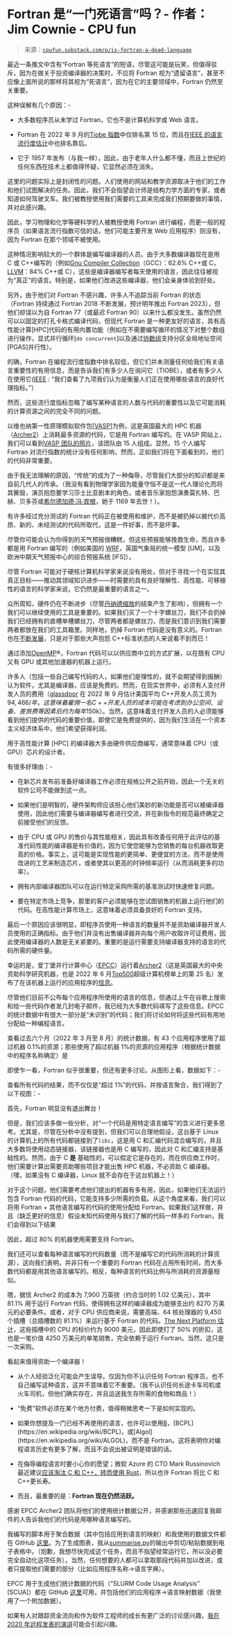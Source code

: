 <!--yml

category: 未分类

日期：2024-05-27 14:43:49

-->

# Fortran 是“一门死语言”吗？- 作者：Jim Cownie - CPU fun

> 来源：[`cpufun.substack.com/p/is-fortran-a-dead-language`](https://cpufun.substack.com/p/is-fortran-a-dead-language)

最近一条推文中含有“Fortran 等死语言”的短语，尽管这可能是玩笑，但值得驳斥，因为在做关于投资编译器的决策时，不应将 Fortran 视为“遗留语言”，甚至不应像上面所说的那样将其视为“死语言”，因为在它的主要领域中，Fortran 仍然至关重要。

这种误解有几个原因：-

+   大多数程序员从未学过 Fortran，它也不是计算机科学或 Web 语言。

+   Fortran 在 2022 年 9 月的[Tiobe 指数](https://www.tiobe.com/tiobe-index/)中仅排名第 15 位，而且在[IEEE 的语言流行度估计](https://spectrum.ieee.org/top-programming-languages-2022)中也排名靠后。

+   它于 1957 年发布（与我一样），因此，由于老年人什么都不懂，而且上世纪的任何东西在技术上都值得怀疑，它显然必须在消失。

这里的问题实际上是封闭性的问题。人们使用的网站和教学资源取决于他们的工作和他们试图解决的任务。因此，我们不会指望会计师是结构力学方面的专家，或者知道如何驾驶叉车。我们被教授使用我们需要的工具来完成我们预期要做的事情，并对此感兴趣。

因此，学习物理和化学等硬科学的人被教授使用 Fortran 进行编程，而更一般的程序员（如果语言流行指数可信的话，他们可能主要开发 Web 应用程序）则没有，因为 Fortran 在那个领域不被使用。

这种情况影响较大的一个群体是编写编译器的人员。由于大多数编译器现在是用 C 或 C++编写的（例如[Gnu Compiler Collection](https://github.com/gcc-mirror/gcc)（GCC）：62.6% C++或 C，[LLVM](https://llvm.org/)：84% C++或 C），这些是编译器编写者每天使用的语言，因此往往被视为“真正”的语言。特别是，如果他们改进这些编译器，他们会亲身体验到好处。

另外，由于他们对 Fortran 不感兴趣，许多人不追踪当前 Fortran 的状态（Fortran 持续通过 Fortran 2018 不断发展，预计明年推出 Fortran 2023），但他们却误以为自 Fortran 77（或最迟 Fortran 90）以来什么都没发生。虽然仍然可以以固定的打孔卡格式编译代码，但现代 Fortran 是一种更友好的语言，具有高性能计算[HPC]代码的有用内置功能（例如在不需要编写循环的情况下对整个数组进行操作，显式并行循环[`do concurrent`]以及通过[协数组](https://www.nag.com/nagware/np/r62_doc/nag_f2008.html#AUTOTOC_3_3:~:text=3.3-,Coarrays,-Coarrays%20are%20variables)支持分区全局地址空间[PGAS]并行性）。

的确，Fortran 在编程流行度指数中排名较低，但它们并未测量任何给我们有关语言重要性的有用信息，而是告诉我们有多少人在询问它（TIOBE），或者有多少人在使用它([IEEE](https://spectrum.ieee.org/top-programming-languages-2022#:~:text=we%20look%20at%20nine%20metrics%20that%20we%20think) : “我们查看了九项我们认为是衡量人们正在使用哪些语言的良好代理指标。”）

然而，这些流行度指标忽略了编写某种语言的人数与代码的重要性以及它可能消耗的计算资源之间的完全不同的问题。

以维也纳第一性原理模拟软件包[[VASP](https://www.vasp.at/)]为例，这是英国最大的 HPC 机器（[Archer2](https://www.archer2.ac.uk/)）上消耗最多资源的代码，它是用 Fortran 编写的。在 VASP 网站上，我们可以看到[VASP 团队的照片](https://www.vasp.at/info/team/)，该团队由 15 人组成。显然，15 个人编写 Fortran 对流行指数的统计没有任何影响，然而，正如我们将在下面看到的，他们的代码非常重要。

由于我无法理解的原因，“传统”的成为了一种侮辱，尽管我们大部分的知识都是来自前几代人的传承。（我没有看到物理学家因为能量守恒不是这一代人理论化而将其撕毁，演员抱怨要学习莎士比亚剧本的角色，或者音乐家抱怨演奏莫扎特、巴赫、贝多芬或[希尔德加德·冯·宾根](https://en.wikipedia.org/wiki/Hildegard_of_Bingen)，她于 1169 年去世！）。

有许多经过充分测试的 Fortran 代码正在被使用和维护，而不是被扔掉以被代价高昂、新的、未经测试的代码所取代，这是一件好事，而不是坏事。

尽管你可能会认为你得到的天气预报很糟糕，但这些预报能够挽救生命，而且许多都是用 Fortran 编写的（例如美国的 [WRF](https://github.com/wrf-model/WRF)，英国气象局的统一模型 [UM]，以及欧洲中期天气预报中心的综合预报系统 [IFS]）。

尽管 Fortran 可能对于硬核计算机科学家来说没有用处，但对于寻找一个在实现其真正目标——推动其领域知识进步——时需要的具有良好理解性、高性能、可移植性的语言的科学家来说，它仍然是最重要的语言之一。

众所周知，硬件仍在不断进步（尽管[丹纳德缩放](https://en.wikipedia.org/wiki/Dennard_scaling)的结束产生了影响），但拥有一个我们可以继续使用的工具是重要的。如果我们买了一个十字螺丝刀，我们不会扔掉我们已经拥有的直槽单槽螺丝刀，尽管两者都是螺丝刀，而是我们意识到我们需要两者都放在我们的工具箱里。同样地，扔掉 Fortran 代码是没有意义的。Fortran 也在[不断发展](https://wg5-fortran.org/)，只是对于那些大声抱怨 C++标准状态的人来说看不到而已！

通过添加[OpenMP](https://openmp.org)®，Fortran 代码可以以供应商中立的方式扩展，以在既有 CPU 又有 GPU 或其他加速器的机器上运行。

许多人（包括一些自己编写代码的人，如果他们是理性的，就不会期望得到报酬）认为软件，尤其是编译器，应该是免费的。然而，在现实世界中，必须有人支付开发人员的费用（[glassdoor](https://www.glassdoor.co.uk/Salaries/us-c-developer-salary-SRCH_IL.0,2_IN1_KO3,14.htm?countryRedirect=true) 在 2022 年 9 月估计美国平均 C++开发人员工资为$94,466/年，这意味着雇佣一名 C++开发人员的成本可能在考虑到办公空间、设备、差旅费等因素后约为每年$150k）。当然，这意味着支付开发人员的人必须能够看到他们提供的代码的重要价值，即使它是免费提供的，因为我们生活在一个资本主义经济体系中，他们希望获得利润。

用于高性能计算 [HPC] 的编译器大多由硬件供应商编写，通常意味着 CPU（或 GPU）芯片的设计者。

有很多好理由：-

+   在新芯片发布前准备好编译器工作必须在规格公开之前开始，因此一个无关的软件公司不能做到这一点。

+   如果他们是明智的，硬件架构师应该担心他们美妙的新功能是否可以被编译器使用，因此他们需要与编译器编写者进行交流，并在新指令的规范最终确定之前接受他们的反馈。

+   由于 CPU 或 GPU 的售价与其性能相关，因此具有改善任何用于此评估的基准代码性能的编译器是有价值的，因为它使您能够为您销售的每台机器收取更高的价格。事实上，这可能是实现性能的更简单、更便宜的方法，而不是使用改进的工艺来制造芯片，或者使其以更高的时钟频率运行（从而消耗更多的功率）。

+   拥有内部编译器团队可以在运行特定采购所需的基准测试时快速修复问题。

+   要在特定市场上竞争，那里的客户必须能够在您试图销售的机器上运行他们的代码。在高性能计算市场上，这意味着必须具备良好的 Fortran 支持。

最后一个原因应该很明显，即程序员使用一种语言的数量并不是资助编译器开发人员使用的正确指标。由于他们并没有出售编译器并向每个用户收取许可证费用，因此使用编译器的人数是无关紧要的。重要的是运行需要支持编译器支持的语言的代码所需的硬件量。

幸运的是，爱丁堡并行计算中心（[EPCC](https://www.epcc.ed.ac.uk/)）运行着[Archer2](https://www.archer2.ac.uk/)（这是英国最大的中央资助科学研究机器，也是 2022 年 6 月[Top500](https://www.top500.org/system/180036/)超级计算机榜单上的第 25 名）发布了在该机器上运行的应用程序的[信息](https://www.archer2.ac.uk/support-access/status.html#:~:text=0.0-,Historical%20usage%20data,-Period)。

尽管他们目前不公布每个应用程序所使用的语言的信息，但通过上午在谷歌上搜索和给一些代码作者发几封电子邮件，我已经为大多数代码填写了这些信息。EPCC 的统计数据中有很大一部分是“未识别”的代码；我们将讨论如何将这些代码有用地分配给一种编程语言。

查看过去六个月（2022 年 3 月至 8 月）的统计数据，有 43 个应用程序使用了超过机器 0.1%的资源；那些使用了超过机器 1%的资源的应用程序（根据统计数据中的程序名称确定）是

即使乍一看，Fortran 似乎很重要，但还有更多讨论。从图形上看，数据如下：-

查看所有代码的结果，而不仅仅是“超过 1%”的代码，并按语言聚合，我们得到了以下视图：-

首先，Fortran 明显没有退出舞台！

但是，我们应该多做一些分析，对“一个代码是用特定语言编写”的含义进行更多思考。尤其是，尽管在分析中没有提到，但我们可以合理地假设，这台基于 Linux 的计算机上的所有代码都链接到了`libc`，这是用 C 和汇编代码混合编写的，并且大多数将使用动态链接器，该链接器也是用 C 编写的，因此对 C 和汇编支持是基础性的。然而，由于 C **是** 基础性的，可以假定它是存在的，而在供应商工作时，他们需要计算出需要资助哪些项目才能出售 HPC 机器，不必资助 C 编译器。（嘿，如果没有 C 编译器，Linux 就不会存在于这台机器上！）

对于这个问题，他们需要考虑他们提出的机器有多有用，因此，如果他们无法运行包含 Fortran 代码的代码，它能支持多少所需的负载。从这个角度来看，我们可以将用 Fortran + 其他语言编写的代码的使用分配给 Fortran。如果我们这样做，并且（缺乏更好的信息）假设未知代码使用与我们了解的代码一样多的 Fortran，我们会得到以下结果

因此，超过 80% 的机器使用需要支持 Fortran。

我们还可以查看每种语言编写的代码数量（而不是编写它的代码所消耗的计算资源），这向我们表明，并非只有一个重要的 Fortran 代码在占用所有时间，而大多数代码都是用其他语言编写的。相反，每种语言的代码比例与所消耗的资源量相似。

嗯，据信 Archer2 的成本为 7,900 万英镑（约合当时的 1.02 亿美元），其中 81.1% 用于运行 Fortran 代码，使得拥有这样的编译器成为能够支出约 8270 万美元的必要条件。或者，对于 CPU 供应商来说，需要高端、64 核处理器的 9,450 个插槽（总插槽数的 81.1%）来运行基于 Fortran 的代码。[The Next Platform 估计](https://www.nextplatform.com/2019/09/18/amd-revs-up-hpc-variant-as-rome-chips-ramp/#:~:text=Our%20guess%20is%20that%20list%20price%20is%20around%20%249%2C000%20each%20for%20the%20Epyc%207H12)，这些插槽中的 CPU 的标价约为 9000 美元，因此即使打了 50% 的折扣，这也是一笔价值 4250 万美元的单笔销售，完全依赖于运行 Fortran。当然，这只是一次采购。

看起来值得资助一个编译器！

+   从个人经验泛化可能会产生误导。仅因为你不认识任何 Fortran 程序员，也不自己编写这种语言，这并不意味着它不重要。（我不认识任何长途卡车司机或火车司机，但他们确实存在，并且运送我生存所需的食物和商品！）

+   “免费”软件必须在某个地方付费，值得稍微思考一下是如何实现的。

+   如果你想提及一门已经不再使用的语言，也许可以使用[B](https://en.wikipedia.org/wiki/B_(programming_language))，[BCPL](https://en.wikipedia.org/wiki/BCPL)，或[Algol](https://en.wikipedia.org/wiki/ALGOL)，而不是 Fortran。这将表明你对编程语言历史有更多了解，而且不会说出被证明是错误的话。

+   在侮辱编程语言时要小心你的愿望；微软 Azure 的 CTO Mark Russinovich 最近建议[应该淘汰 C 和 C++，转而使用 Rust](https://twitter.com/markrussinovich/status/1571995117233504257)，所以也许 Fortran 将比 C 和 C++更长寿。

+   而且，最重要的是：**Fortran 现在仍然活跃。**

感谢 EPCC Archer2 团队将他们的使用统计数据公开，并感谢那些迅速回复我邮件的人告诉我他们的代码是用哪种语言编写的。

我编写的脚本用于聚合数据（其中包括应用到语言的映射）和我使用的数据文件都在 GitHub [这里](https://github.com/JimCownie/CpuFun/tree/main/Archer2Stats)。为了生成图表，我从[summarise.py](https://github.com/JimCownie/CpuFun/blob/main/Archer2Stats/summarise.py)的输出中剪切/粘贴数据到电子表格中。（抱歉，我想尽快完成这个任务，而且不指望经常运行它，所以没必要完全自动化这项任务）。当然，任何想要的人都可以拿取那段代码并加以改进，或者只提取他们需要的部分（比如应用程序名称→语言字典）。

EPCC 用于生成他们统计数据的代码（“SLURM Code Usage Analysis” [SCUA]）都在 GitHub [这里](https://github.com/ARCHER2-HPC/usage-analysis)可用，并包括他们的应用程序→语言映射数据（我使用了一个附加数据）。

如果有人对跟踪资金流向和作为软件工程师的成长有更广泛的讨论感兴趣，[我在 2020 年远程发表的演讲](https://www.ucl.ac.uk/research-it-services/sites/research_it_services/files/socials-20200715-cownie.pdf)可能会引起兴趣。
